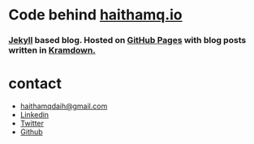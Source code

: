 # Code behind [haithamq.io](https://haithamq.github.io)

### [Jekyll](https://jekyllrb.com/) based blog. Hosted on [GitHub Pages](https://pages.github.com/) with blog posts written in [Kramdown.](https://kramdown.gettalong.org/)

# contact
* [haithamqdaih@gmail.com](mailto:haithamqdaih@gmail.com)
* [Linkedin](https://www.linkedin.com/in/haithamqudaih/)
* [Twitter](https://www.twitter.com/heetho_fs)
* [Github](https://www.github.com/haithamq)
